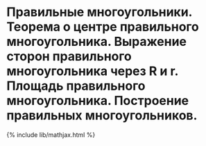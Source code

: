 # Правильные многоугольники. Теорема о центре правильного многоугольника. Выражение сторон правильного многоугольника через R и r. Площадь правильного многоугольника. Построение правильных многоугольников.

{% include lib/mathjax.html %}